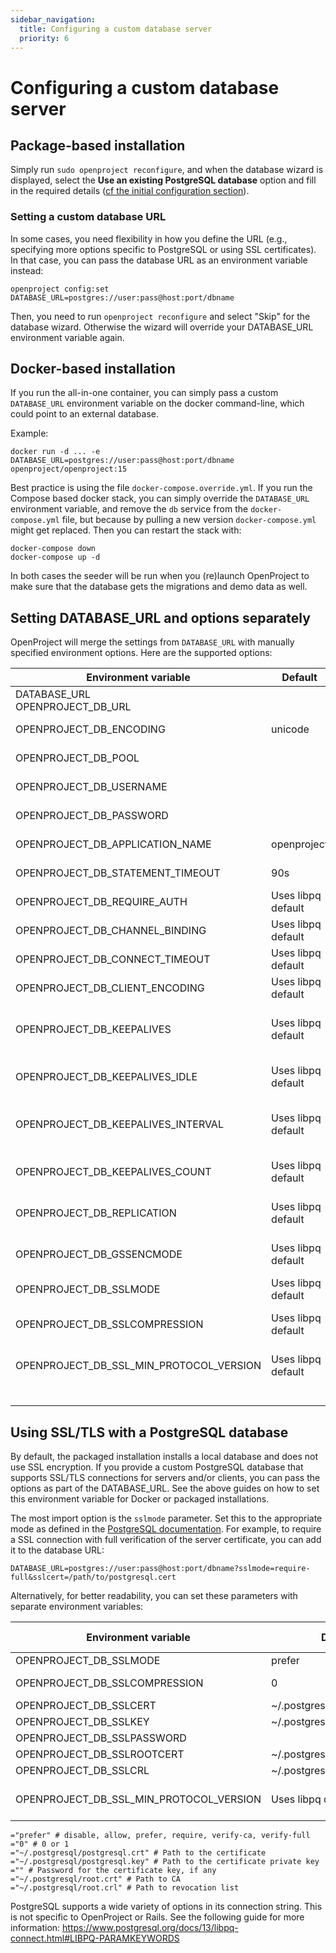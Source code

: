 ```yaml
---
sidebar_navigation:
  title: Configuring a custom database server
  priority: 6
---
```


# Configuring a custom database server

## Package-based installation

Simply run `sudo openproject reconfigure`, and when the database wizard is displayed, select the **Use an existing PostgreSQL database** option and fill in the required details ([cf the initial configuration section](../../installation/packaged/#step-2-postgresql-database-configuration)).

### Setting a custom database URL

In some cases, you need flexibility in how you define the URL (e.g., specifying more options specific to PostgreSQL or using SSL certificates). In that case, you can pass the database URL as an environment variable instead:

```shell
openproject config:set DATABASE_URL=postgres://user:pass@host:port/dbname
```

Then, you need to run `openproject reconfigure` and select "Skip" for the database wizard. Otherwise the wizard will override your DATABASE_URL environment variable again.

## Docker-based installation

If you run the all-in-one container, you can simply pass a custom `DATABASE_URL` environment variable on the docker command-line, which could
point to an external database.

Example:

```shell
docker run -d ... -e DATABASE_URL=postgres://user:pass@host:port/dbname openproject/openproject:15
```

Best practice is using the file `docker-compose.override.yml`. If you run the Compose based docker stack, you can simply override the `DATABASE_URL` environment variable, and remove the `db` service from the `docker-compose.yml` file, but because by pulling a new version `docker-compose.yml` might get replaced. Then you can restart the stack with:

```shell
docker-compose down
docker-compose up -d
```

In both cases the seeder will be run when you (re)launch OpenProject to make sure that the database gets the migrations and demo data as well.

## Setting DATABASE_URL and options separately

OpenProject will merge the settings from `DATABASE_URL` with manually specified environment options. Here are the supported options:

| Environment variable                    | Default            | Description                                                  | Documentation                                                |
| --------------------------------------- | ------------------ | ------------------------------------------------------------ | ------------------------------------------------------------ |
| DATABASE_URL<br>OPENPROJECT_DB_URL      |                    | URL style passing of database options                        | https://guides.rubyonrails.org/configuring.html#configuring-a-database |
| OPENPROJECT_DB_ENCODING                 | unicode            | Encoding of the database                                     | Should be left at unicode unless you really know what you're doing. |
| OPENPROJECT_DB_POOL                     |                    | Connection pool count                                        | https://guides.rubyonrails.org/configuring.html#database-pooling |
| OPENPROJECT_DB_USERNAME                 |                    | Database username, if not presented in URL above             | https://guides.rubyonrails.org/configuring.html#configuring-a-database |
| OPENPROJECT_DB_PASSWORD                 |                    | Database password, if not presented in URL above             | https://guides.rubyonrails.org/configuring.html#configuring-a-database |
| OPENPROJECT_DB_APPLICATION_NAME         | openproject        | PostgreSQL application name option                           | https://www.postgresql.org/docs/13/libpq-connect.html#LIBPQ-CONNECT-APPLICATION-NAME |
| OPENPROJECT_DB_STATEMENT_TIMEOUT        | 90s                | Default statement timeout before connection statements are terminated | https://www.postgresql.org/docs/current/runtime-config-client.html#GUC-STATEMENT-TIMEOUT |
| OPENPROJECT_DB_REQUIRE_AUTH             | Uses libpq default | Specifies the authentication method that the client requires from the server. | https://www.postgresql.org/docs/current/libpq-connect.html#LIBPQ-CONNECT-REQUIRE-AUTH |
| OPENPROJECT_DB_CHANNEL_BINDING          | Uses libpq default | This option controls the client's use of channel binding.    | https://www.postgresql.org/docs/current/libpq-connect.html#LIBPQ-CONNECT-CHANNEL-BINDING |
| OPENPROJECT_DB_CONNECT_TIMEOUT          | Uses libpq default | Maximum time to wait while connecting, in seconds (write as a decimal integer, e.g., `10`). | https://www.postgresql.org/docs/current/libpq-connect.html#LIBPQ-CONNECT-CONNECT-TIMEOUT |
| OPENPROJECT_DB_CLIENT_ENCODING          | Uses libpq default | This sets the `client_encoding` configuration parameter for this connection. | https://www.postgresql.org/docs/current/libpq-connect.html#LIBPQ-CONNECT-CLIENT-ENCODING |
| OPENPROJECT_DB_KEEPALIVES               | Uses libpq default | Controls whether client-side TCP keepalives are used. The default value  is 1, meaning on, but you can change this to 0, meaning off, if  keepalives are not wanted. | https://www.postgresql.org/docs/current/libpq-connect.html#LIBPQ-KEEPALIVES |
| OPENPROJECT_DB_KEEPALIVES_IDLE          | Uses libpq default | Controls the number of seconds of inactivity after which TCP should send a keepalive message to the server. | https://www.postgresql.org/docs/current/libpq-connect.html#LIBPQ-KEEPALIVES-IDLE |
| OPENPROJECT_DB_KEEPALIVES_INTERVAL      | Uses libpq default | Controls the number of seconds after which a TCP keepalive message that  is not acknowledged by the server should be retransmitted. | https://www.postgresql.org/docs/current/libpq-connect.html#LIBPQ-KEEPALIVES-INTERVAL |
| OPENPROJECT_DB_KEEPALIVES_COUNT         | Uses libpq default | Controls the number of TCP keepalives that can be lost before the client's connection to the server is considered dead. | https://www.postgresql.org/docs/current/libpq-connect.html#LIBPQ-KEEPALIVES-COUNT |
| OPENPROJECT_DB_REPLICATION              | Uses libpq default | This option determines whether the connection should use the replication protocol instead of the normal protocol. | https://www.postgresql.org/docs/current/libpq-connect.html#LIBPQ-CONNECT-REPLICATION |
| OPENPROJECT_DB_GSSENCMODE               | Uses libpq default | This option determines whether or with what priority a secure GSS TCP/IP connection will be negotiated with the server. (prefer) | https://www.postgresql.org/docs/current/libpq-connect.html#LIBPQ-CONNECT-GSSENCMODE |
| OPENPROJECT_DB_SSLMODE                  | Uses libpq default | https://www.postgresql.org/docs/current/libpq-connect.html#LIBPQ-CONNECT-SSLMODE |                                                              |
| OPENPROJECT_DB_SSLCOMPRESSION           | Uses libpq default | https://www.postgresql.org/docs/current/libpq-connect.html#LIBPQ-CONNECT-SSLCOMPRESSION |                                                              |
| OPENPROJECT_DB_SSL_MIN_PROTOCOL_VERSION | Uses libpq default | https://www.postgresql.org/docs/current/libpq-connect.html#LIBPQ-CONNECT-SSL-MIN-PROTOCOL-VERSION |                                                              |
|                                         |                    |                                                              |                                                              |
|                                         |                    |                                                              |                                                              |
|                                         |                    |                                                              |                                                              |
|                                         |                    |                                                              |                                                              |
|                                         |                    |                                                              |                                                              |



## Using SSL/TLS with a PostgreSQL database

By default, the packaged installation installs a local database and does not use SSL encryption. If you provide a custom PostgreSQL database that supports SSL/TLS connections for servers and/or clients, you can pass the options as part of the DATABASE_URL. See the above guides on how to set this environment variable for Docker or packaged installations.

The most import option is the `sslmode` parameter. Set this to the appropriate mode as defined in the [PostgreSQL documentation](https://www.postgresql.org/docs/13/libpq-connect.html#LIBPQ-PARAMKEYWORDS). For example, to require a SSL connection with full verification of the server certificate, you can add it to the database URL:

```shell
DATABASE_URL=postgres://user:pass@host:port/dbname?sslmode=require-full&sslcert=/path/to/postgresql.cert
```

Alternatively, for better readability, you can set these parameters with separate environment variables:

| Environment variable                    | Default                      | Description                                                  | PostgreSQL documentation                                     |
| --------------------------------------- | ---------------------------- | ------------------------------------------------------------ | ------------------------------------------------------------ |
| OPENPROJECT_DB_SSLMODE                  | prefer                       | connection mode for SSL. See                                 | [sslmode](https://www.postgresql.org/docs/13/libpq-connect.html#LIBPQ-CONNECT-SSLMODE) |
| OPENPROJECT_DB_SSLCOMPRESSION           | 0                            | If set to 1, data sent over SSL connections will be compressed | [sslcompression](https://www.postgresql.org/docs/13/libpq-connect.html#LIBPQ-CONNECT-SSLCOMPRESSION) |
| OPENPROJECT_DB_SSLCERT                  | ~/.postgresql/postgresql.crt | Path to certificate                                          | [sslcert](https://www.postgresql.org/docs/13/libpq-connect.html#LIBPQ-CONNECT-SSLCERT) |
| OPENPROJECT_DB_SSLKEY                   | ~/.postgresql/postgresql.key | Path to certificate key                                      | [sslkey](https://www.postgresql.org/docs/13/libpq-connect.html#LIBPQ-CONNECT-SSLKEY) |
| OPENPROJECT_DB_SSLPASSWORD              |                              | Password to certificate key                                  | [sslpassword](https://www.postgresql.org/docs/13/libpq-connect.html#LIBPQ-CONNECT-SSLPASSWORD) |
| OPENPROJECT_DB_SSLROOTCERT              | ~/.postgresql/root.crt       | Path to CA                                                   | [sslrootcert](https://www.postgresql.org/docs/13/libpq-connect.html#LIBPQ-CONNECT-SSLROOTCERT) |
| OPENPROJECT_DB_SSLCRL                   | ~/.postgresql/root.crl       | Path to revocation list                                      | [sslcrl](https://www.postgresql.org/docs/13/libpq-connect.html#LIBPQ-CONNECT-SSLCRL) |
| OPENPROJECT_DB_SSL_MIN_PROTOCOL_VERSION | Uses libpq default           | https://www.postgresql.org/docs/current/libpq-connect.html#LIBPQ-CONNECT-SSL-MIN-PROTOCOL-VERSION |                                                              |

```text
="prefer" # disable, allow, prefer, require, verify-ca, verify-full
="0" # 0 or 1
="~/.postgresql/postgresql.crt" # Path to the certificate
="~/.postgresql/postgresql.key" # Path to the certificate private key
="" # Password for the certificate key, if any
="~/.postgresql/root.crt" # Path to CA
="~/.postgresql/root.crl" # Path to revocation list
```

PostgreSQL supports a wide variety of options in its connection string. This is not specific to OpenProject or Rails. See the following guide for more information: https://www.postgresql.org/docs/13/libpq-connect.html#LIBPQ-PARAMKEYWORDS

